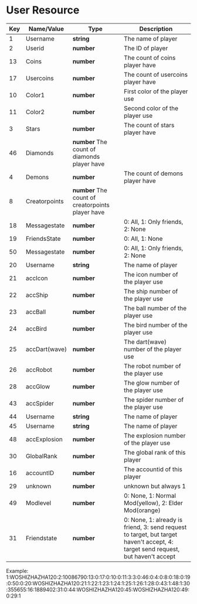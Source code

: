 # User Resource
| Key | Name/Value | Type | Description |
| --- | ---------- | ---- | ----------- |
| 1 | Username | **string** | The name of player |
| 2 | Userid | **number** | The ID of player |
| 13 | Coins | **number** | The count of coins player have |
| 17 | Usercoins | **number** | The count of usercoins player have |
| 10 | Color1 | **number** | First color of the player use |
| 11 | Color2 | **number** | Second color of the player use |
| 3 | Stars | **number** | The count of stars player have |
| 46 | Diamonds | **number** The count of diamonds player have |
| 4 | Demons | **number** | The count of demons player have |
| 8 | Creatorpoints | **number** The count of creatorpoints player have |
| 18 | Messagestate | **number** | 0: All, 1: Only friends, 2: None |
| 19 | FriendsState | **number** | 0: All, 1: None |
| 50 | Messagestate | **number** | 0: All, 1: Only friends, 2: None |
| 20 | Username | **string** | The name of player |
| 21 | accIcon | **number** | The icon number of the player use |
| 22 | accShip | **number** | The ship number of the player use |
| 23 | accBall | **number** | The ball number of the player use |
| 24 | accBird | **number** | The bird number of the player use |
| 25 | accDart(wave) | **number** | The dart(wave) number of the player use |
| 26 | accRobot | **number** | The robot number of the player use |
| 28 | accGlow | **number** | The glow number of the player use |
| 43 | accSpider | **number** | The spider number of the player use |
| 44 | Username | **string** | The name of player |
| 45 | Username | **string** | The name of player |
| 48 | accExplosion | **number** | The explosion number of the player use |
| 30 | GlobalRank | **number** | The global rank of this player |
| 16 | accountID | **number** | The accountid of this player |
| 29 | unknown | **number** | unknown but always 1 |
| 49 | Modlevel | **number** | 0: None, 1: Normal Mod(yellow), 2: Elder Mod(orange) |
| 31 | Friendstate | **number** | 0: None, 1: already is friend, 3: send request to target, but target haven't accept, 4: target send request, but haven't accept 

Example: 1:WOSHIZHAZHA120:2:10086790:13:0:17:0:10:0:11:3:3:0:46:0:4:0:8:0:18:0:19:0:50:0:20:WOSHIZHAZHA120:21:1:22:1:23:1:24:1:25:1:26:1:28:0:43:1:48:1:30:355655:16:1889402:31:0:44:WOSHIZHAZHA120:45:WOSHIZHAZHA120:49:0:29:1
